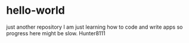 # hello-world
just another repository
I am just learning how to code and write apps so progress here might be slow.
Hunter8111
